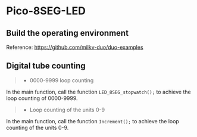 # Pico-8SEG-LED

## Build the operating environment

Reference: https://github.com/milkv-duo/duo-examples

## Digital tube counting

> - 0000-9999 loop counting

In the main function, call the function `LED_8SEG_stopwatch();` to achieve the loop counting of 0000-9999.

> - Loop counting of the units 0-9

In the main function, call the function `Increment();` to achieve the loop counting of the units 0-9.
